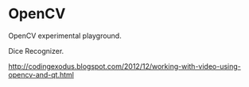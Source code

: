 # OpenCV
OpenCV experimental playground.

Dice Recognizer.

http://codingexodus.blogspot.com/2012/12/working-with-video-using-opencv-and-qt.html
